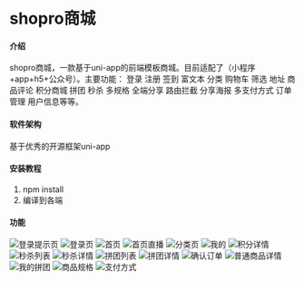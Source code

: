 # shopro商城

#### 介绍
shopro商城，一款基于uni-app的前端模板商城。目前适配了（小程序+app+h5+公众号）。主要功能： 登录 注册 签到 富文本 分类 购物车 筛选 地址 商品评论 积分商城 拼团 秒杀 多规格 全端分享 路由拦截 分享海报 多支付方式 订单管理 用户信息等等。


#### 软件架构
基于优秀的开源框架uni-app


#### 安装教程

1.  npm install
2.  编译到各端



#### 功能
![登录提示页](https://images.gitee.com/uploads/images/2020/0609/124433_3f0a280a_2264724.jpeg "登录提示页.jpg")
![登录页](https://images.gitee.com/uploads/images/2020/0609/124452_2f476971_2264724.jpeg "登录页.jpg")
![首页](https://images.gitee.com/uploads/images/2020/0609/124812_7a174aeb_2264724.jpeg "首页.jpg")
![首页直播](https://images.gitee.com/uploads/images/2020/0609/124824_c40b0f9a_2264724.jpeg "首页直播.jpg")
![分类页](https://images.gitee.com/uploads/images/2020/0609/124509_43bd98d9_2264724.jpeg "分类.jpg")
![我的](https://images.gitee.com/uploads/images/2020/0609/124855_1d7bf3c4_2264724.jpeg "我的.jpg")
![积分详情](https://images.gitee.com/uploads/images/2020/0609/124527_81e5f9d7_2264724.jpeg "积分详情01.jpg")
![秒杀列表](https://images.gitee.com/uploads/images/2020/0609/124553_ef7a3e06_2264724.jpeg "秒杀列表.jpg")
![秒杀详情](https://images.gitee.com/uploads/images/2020/0609/124608_b72096ae_2264724.jpeg "秒杀详情01.jpg")
![拼团列表](https://images.gitee.com/uploads/images/2020/0609/124630_e47010bd_2264724.jpeg "拼团列表.jpg")
![拼团详情](https://images.gitee.com/uploads/images/2020/0609/124650_648477ef_2264724.jpeg "拼团详情.jpg")
![确认订单](https://images.gitee.com/uploads/images/2020/0609/124708_33a2f0a0_2264724.jpeg "确认订单.jpg")
![普通商品详情](https://images.gitee.com/uploads/images/2020/0609/124734_208a2a8e_2264724.jpeg "商品详情01.jpg")
![我的拼团](https://images.gitee.com/uploads/images/2020/0609/124911_4f42e585_2264724.jpeg "我的拼团.jpg")
![商品规格](https://images.gitee.com/uploads/images/2020/0609/124923_d8ee7a9e_2264724.jpeg "选择规格.jpg")
![支付方式](https://images.gitee.com/uploads/images/2020/0609/124946_fecbc77d_2264724.jpeg "支付宝支付.jpg")

